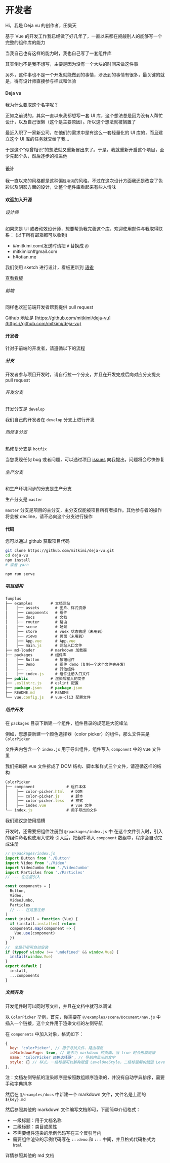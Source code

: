 # 开发者

Hi，我是 Deja vu 的创作者，田昊天

基于 Vue 的开发工作我已经做了好几年了，一直以来都在觊觎别人的能够写一个完整的组件库的能力

当我自己也有这样的能力时，我也自己写了一套组件库

其实倒也不是我不想写，主要是因为没有一个大块的时间来做这件事

另外，这件事也不是一个开发就能做到的事情，涉及到的事情有很多，最关键的就是，得有设计师直接参与样式和体验

#### Deja vu
我为什么要取这个名字呢？

正如之前说的，其实一直以来我都想写一套 UI 库，这个想法总是因为没有人帮忙设计，以及自己很懒（这个是主要原因）。所以这个想法就被搁置了

最近入职了一家新公司，在他们的需求中是有这么一套轻量化的 UI 库的，而且建立这个 UI 库的任务就交给了我...

于是这个“似曾相识”的想法就又重新冒出来了。于是，我就重新开启这个项目，至少先起个头，然后逐步的推进他

#### 设计
我一直以来的风格都是这种偏`性冷淡`的风格。不过在这次设计方面我还是改变了色彩以及阴影方面的设计，让整个组件库看起来有些人情味

#### 欢迎加入开源
###### 设计师
如果您是 UI 或者动效设计师，想要帮助我完善这个库，欢迎使用邮件与我取得联系：
(以下所有邮箱都可以收到)

- i#mitkimi.com(发送时请把 `#` 替换成 `@`)
- mitkimicn#gmail.com
- h#otian.me

我们使用 sketch 进行设计，看板更新到 [语雀](https://www.yuque.com)

[查看看板](https://www.yuque.com/mitkimi/uamilm)

###### 前端
同样也欢迎前端开发者帮我提供 pull request

Github 地址是 [https://github.com/mitkimi/deja-vu](https://github.com/mitkimi/deja-vu)

#### 开发者
针对于前端的开发者，请遵循以下的流程

##### 分支
开发者参与项目开发时，请自行拉一个分支，并且在开发完成后向对应分支提交 pull request

###### 开发分支
开发分支是 `develop`

我们自己的开发者在 `develop` 分支上进行开发

###### 热修复分支
热修复分支是 `hotfix`

当您发现任何 bug 或者问题，可以通过项目 [issues](https://github.com/mitkimi/deja-vu/issues) 向我提出，问题将会尽快修复

###### 生产分支
和生产环境同步的分支是生产分支

生产分支是 `master`

`master` 分支是项目的主分支，主分支仅能被项目所有者操作。其他参与者的操作将会被 decline，请不必向这个分支进行操作

#### 代码
您可以通过 github 获取项目代码

```bash
git clone https://github.com/mitkimi/deja-vu.git
cd deja-vu
npm install
# 或者 yarn

npm run serve
```

##### 项目结构
```javascript
funplus
├── examples        # 文档网站
│    ├── assets       # 图片、样式资源
│    ├── components   # 组件
│    ├── docs         # 文档
│    ├── router       # 路由
│    ├── scene        # 场景
│    ├── store        # vuex 状态管理（未用到）
│    ├── views        # 页面（未用到）
│    ├── App.vue      # App.vue
│    ├── main.js      # 网站入口文件
├── md-loader       # markdown 加载器
├── packages        # 组件库
│    ├── Button       # 按钮组件
│    ├── Demo         # 组件 demo（复制一个这个文件夹开发）
│    ├── ...          # 其他组件
│    ├── index.js     # 组件注册入口文件
├── public          # 渲染后塞入的文件
├── .eslintrc.js    # eslint 配置
├── package.json    # package.json
├── README.md       # README
└── vue.config.js   # vue-cli3 配置文件
```

##### 组件开发
在 `packages` 目录下新建一个组件，组件目录的规范是大驼峰法

例如，您想要新建一个颜色选择器（color picker）的组件，那么文件夹是 `ColorPicker`

文件夹内包含一个 `index.js` 用于导出组件，组件写入 `component` 中的 vue 文件里

我们把每隔 vue 文件拆成了 DOM 结构、脚本和样式三个文件，请遵循这样的结构

```javascript
ColorPicker
├── component              # 组件本体
│    ├── color-picker.html   # DOM
│    ├── color-picker.js     # 脚本
│    ├── color-picker.less   # 样式
│    ├── index.vue           # vue 文件
└── index.js               # 用于导出的文件
```

我们建议您使用插槽

开发时，还需要把组件注册到 `@/packages/index.js` 中
在这个文件引入时，引入的组件命名也使用大驼峰
引入后，把组件填入 `component` 数组中，程序会自动完成注册

```javascript
// @/packages/index.js
import Button from './Button'
import Video from './Video'
import VideoJumbo from './VideoJumbo'
import Particles from './Particles'
// ... 在这里引入

const components = [
  Button,
  Video,
  VideoJumbo,
  Particles
  // ... 在这里注册
]
const install = function (Vue) {
  if (install.installed) return
  components.map(component => {
    Vue.use(component)
  })
}
//  全局引用可自动安装
if (typeof window !== 'undefined' && window.Vue) {
  install(window.Vue)
}
export default {
  install,
  ...components
}

```

##### 文档开发
开发组件时可以同时写文档，并且在文档中就可以调试

以 `ColorPicker` 举例，首先，你需要在 `@/examples/scene/Document/nav.js` 中插入一个链接，这个文件用于渲染文档的左侧导航

在 `components` 中加入对象，格式如下：
```javascript
{
  key: 'colorPicker', // 用于寻找文件、路由导航
  isMarkdownPage: true, // 是否为 markdown 的页面，当 true 时会形成链接
  name: 'ColorPicker 颜色选择器', // 导航内显示的文字
  style: {} // 样式，一级标题可以解构赋值 LevelOneStyle，二级标题解构赋值 LevelTwoStyle
},
```
注：文档左侧导航的渲染顺序是按照数组顺序渲染的，并没有自动字典排序，需要手动字典排序

然后在 `@/examples/docs` 中新建一个 markdown 文件，文件名是上面的 `${key}.md`

然后参照其他的 markdown 文件编写文档即可，下面简单介绍格式：

- 一级标题：用于文档名称
- 二级标题：类目或属性
- 不需要组件渲染的示例代码写在三个反引号内
- 需要组件渲染的示例代码写在 `:::demo` 和 `:::` 中间，并且格式代码格式为 `html`

详情参照其他的 md 文档